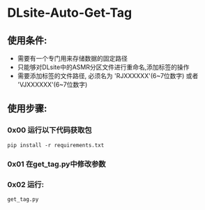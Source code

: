 # DLsite-Auto-Get-Tag

## 使用条件:
* 需要有一个专门用来存储数据的固定路径
* 只能够对DLsite中的ASMR分区文件进行重命名,添加标签的操作
* 需要添加标签的文件路径, 必须名为 'RJXXXXXX'(6~7位数字) 或者 'VJXXXXXX'(6~7位数字)

## 使用步骤:
### 0x00 运行以下代码获取包
`pip install -r requirements.txt`

### 0x01 在get_tag.py中修改参数
### 0x02 运行:
`get_tag.py`
